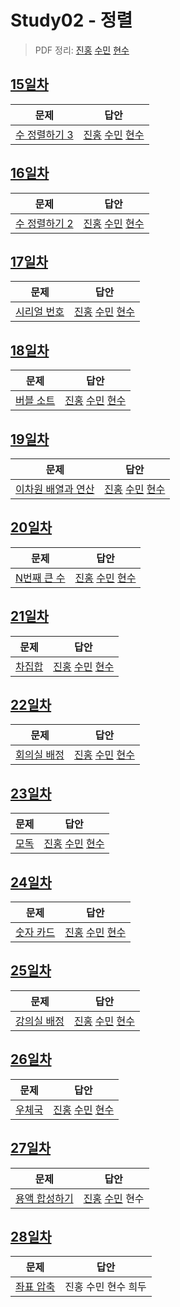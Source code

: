# Study02 - 정렬
> PDF 정리: [진홍](self_study/kjh.pdf) [수민](self_study/ysm2.pdf) [현수](self_study/hhs.pdf)

## [15일차](Day15)

| 문제                                                | 답안                |
|---------------------------------------------------| ------------------- |
| [수 정렬하기 3](https://www.acmicpc.net/problem/10989) | [진홍](Day15/kjh.kt) [수민](Day15/ysm.cpp) [현수](Day15/hhs.java) |

## [16일차](Day16)

| 문제                 | 답안                |
| -------------------- | ------------------- |
| [수 정렬하기 2](https://www.acmicpc.net/problem/2751) | [진홍](Day16/kjh.kt) [수민](Day16/ysm.cpp) [현수](Day16/hhs.java) |

## [17일차](Day17)

| 문제                 | 답안                |
| -------------------- | ------------------- |
| [시리얼 번호](https://www.acmicpc.net/problem/1431) | [진홍](Day17/kjh.kt) [수민](Day17/ysm.cpp) [현수](Day17/hhs.java) |

## [18일차](Day18)

| 문제                 | 답안                |
| -------------------- | ------------------- |
| [버블 소트](https://www.acmicpc.net/problem/1377) | [진홍](Day18/kjh.kt) [수민](Day18/ysm.cpp) [현수](Day18/hhs.java) |

## [19일차](Day19)

| 문제                 | 답안                |
| -------------------- | ------------------- |
| [이차원 배열과 연산](https://www.acmicpc.net/problem/17140) | [진홍](Day19/kjh.kt) [수민](Day19/ysm.cpp) [현수](Day19/hhs.java) |

## [20일차](Day20)

| 문제                 | 답안                |
| -------------------- | ------------------- |
| [N번째 큰 수](https://www.acmicpc.net/problem/2075) | [진홍](Day20/kjh.kt) [수민](Day20/ysm.cpp) [현수](Day20/hhs.java) |

## [21일차](Day21)

| 문제                 | 답안                |
| -------------------- | ------------------- |
| [차집합](https://www.acmicpc.net/problem/1822) | [진홍](Day21/kjh.kt) [수민](Day21/ysm.cpp) [현수](Day21/hhs.java) |

## [22일차](Day22)

| 문제                 | 답안                |
| -------------------- | ------------------- |
| [회의실 배정](https://www.acmicpc.net/problem/1931) | [진홍](Day22/kjh.kt) [수민](Day22/ysm.cpp) [현수](Day22/hhs.java) |

## [23일차](Day23)

| 문제                 | 답안                |
| -------------------- | ------------------- |
| [모독](https://www.acmicpc.net/problem/16678) | [진홍](Day23/kjh.kt) [수민](Day23/ysm.cpp) [현수](Day23/hhs.java) |

## [24일차](Day24)

| 문제                 | 답안                |
| -------------------- | ------------------- |
| [숫자 카드](https://www.acmicpc.net/problem/10815) | [진홍](Day24/kjh.kt) [수민](Day24/ysm.cpp) [현수](Day24/hhs.java) |

## [25일차](Day25)

| 문제                 | 답안                |
| -------------------- | ------------------- |
| [강의실 배정](https://www.acmicpc.net/problem/11000) | [진홍](Day25/kjh.kt) [수민](Day25/ysm.cpp) [현수](Day25/hhs.java) |

## [26일차](Day26)

| 문제                 | 답안                |
| -------------------- | ------------------- |
| [우체국](https://www.acmicpc.net/problem/2141) | [진홍](Day26/kjh.kt) [수민](Day26/ysm.cpp) [현수](Day26/hhs.java) |

## [27일차](Day27)

| 문제                 | 답안                |
| -------------------- | ------------------- |
| [용액 합성하기](https://www.acmicpc.net/problem/14921) | [진홍](Day27/kjh.kt) [수민](Day27/ysm.cpp) 현수 |

## [28일차](Day28)

| 문제                 | 답안                |
| -------------------- | ------------------- |
| [좌표 압축](https://www.acmicpc.net/problem/18870) | 진홍 수민 현수 희두 |
